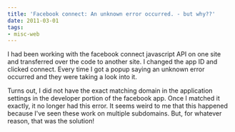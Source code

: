 ```yaml
---
title: 'Facebook connect: An unknown error occurred. - but why??'
date: 2011-03-01
tags:
- misc-web
---
```

I had been working with the facebook connect javascript API on one site and transferred over the code to another site.  I changed the app ID and clicked connect.  Every time I got a popup saying an unknown error occurred and they were taking a look into it.

<!--more-->

Turns out, I did not have the exact matching domain in the application settings in the developer portion of the facebook app.  Once I matched it exactly, it no longer had this error.  It seems weird to me that this happened because I've seen these work on multiple subdomains.  But, for whatever reason, that was the solution!
